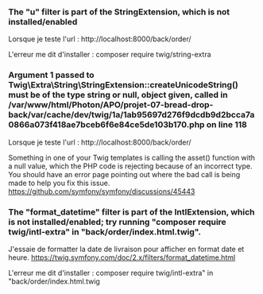 ### The "u" filter is part of the StringExtension, which is not installed/enabled

Lorsque je teste l'url : http://localhost:8000/back/order/

L'erreur me dit d'installer : composer require twig/string-extra


### Argument 1 passed to Twig\Extra\String\StringExtension::createUnicodeString() must be of the type string or null, object given, called in /var/www/html/Photon/APO/projet-07-bread-drop-back/var/cache/dev/twig/1a/1ab95697d276f9dcdb9d2bcca7a0866a073f418ae7bceb6f6e84ce5de103b170.php on line 118

Lorsque je teste l'url : http://localhost:8000/back/order/

Something in one of your Twig templates is calling the asset() function with a null value, which the PHP code is rejecting because of an incorrect type. You should have an error page pointing out where the bad call is being made to help you fix this issue.
https://github.com/symfony/symfony/discussions/45443

### The "format_datetime" filter is part of the IntlExtension, which is not installed/enabled; try running "composer require twig/intl-extra" in "back/order/index.html.twig".

J'essaie de formatter la date de livraison pour afficher en format date et heure.
https://twig.symfony.com/doc/2.x/filters/format_datetime.html

L'erreur me dit d'installer : composer require twig/intl-extra" in "back/order/index.html.twig